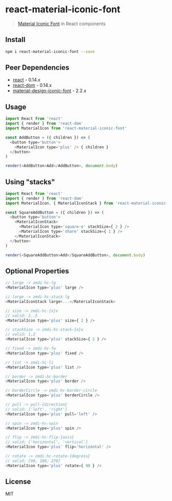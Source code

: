 # react-material-iconic-font
> [Material Iconic Font](http://zavoloklom.github.io/material-design-iconic-font) in React components

## Install
```bash
npm i react-material-iconic-font --save
```

## Peer Dependencies
- [react](https://www.npmjs.com/package/react) - 0.14.x
- [react-dom](https://www.npmjs.com/package/react) - 0.14.x
- [material-design-iconic-font](https://www.npmjs.com/package/material-design-iconic-font) - 2.2.x

## Usage
```js
import React from 'react'
import { render } from 'react-dom'
import MaterialIcon from 'react-material-iconic-font'

const AddButton = ({ children }) => (
  <button type='button'>
    <MaterialIcon type='plus' /> { children }
  </button>
)

render(<AddButton>Add</AddButton>, document.body)
```

## Using "stacks"
```js
import React from 'react'
import { render } from 'react-dom'
import MaterialIcon, { MaterialIconStack } from 'react-material-iconic-font'

const SquareAddButton = ({ children }) => (
  <button type='button'>
    <MaterialIconStack>
      <MaterialIcon type='square-o' stackSize={ 2 } />
      <MaterialIcon type='share' stackSize={ 1 } />
    </MaterialIconStack>
  </button>
)

render(<SquareAddButton>Add</SquareAddButton>, document.body)
```

## Optional Properties
```js
// large -> zmdi-hc-lg
<MaterialIcon type='plus' large />

// large -> zmdi-hc-stack-lg
<MaterialIconStack large>...</MaterialIconStack>

// size -> zmdi-hc-{x}x
// valid: 2..5
<MaterialIcon type='plus' size={ 2 } />

// stackSize -> zmdi-hc-stack-{x}x
// valid: 1,2
<MaterialIcon type='plus' stackSize={ 2 } />

// fixed -> zmdi-hc-fw
<MaterialIcon type='plus' fixed />

// list -> zmdi-hc-li
<MaterialIcon type='plus' list />

// border -> zmdi-hc-border
<MaterialIcon type='plus' border />

// borderCircle -> zmdi-hc-border-circle
<MaterialIcon type='plus' borderCircle />

// pull -> pull-{direction}
// valid: ['left', 'right']
<MaterialIcon type='plus' pull='left' />

// spin -> zmdi-hc-spin
<MaterialIcon type='plus' spin />

// flip -> zmdi-hc-flip-{axis}
// valid: ['horizontal', 'vertical']
<MaterialIcon type='plus' flip='horizontal' />

// rotate -> zmdi-hc-rotate-{degress}
// valid: [90, 180, 270]
<MaterialIcon type='plus' rotate={ 90 } />
```

## License
MIT
